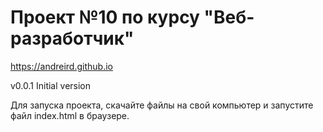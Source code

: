 # Проект №10 по курсу "Веб-разработчик" 

https://andreird.github.io

v0.0.1 Initial version

Для запуска проекта, скачайте файлы на свой компьютер и запустите файл index.html в браузере. 
